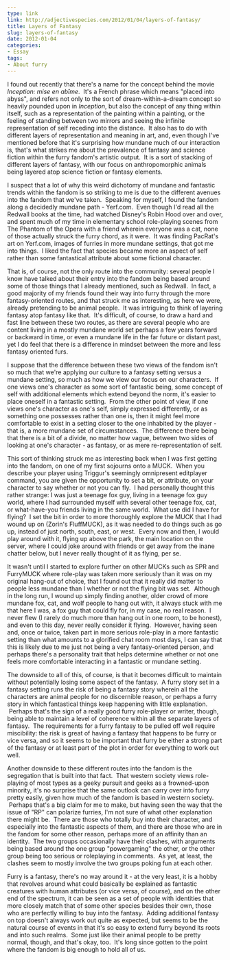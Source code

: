 ```yaml
---
type: link
link: http://adjectivespecies.com/2012/01/04/layers-of-fantasy/
title: Layers of Fantasy
slug: layers-of-fantasy
date: 2012-01-04
categories:
- Essay
tags:
- About furry
---
```


I found out recently that there's a name for the concept behind the movie
*Inception: mise en abîme*.  It's a French phrase which means "placed
into abyss", and refers not only to the sort of dream-within-a-dream concept so
heavily pounded upon in *Inception*, but also the concept of any thing
within itself, such as a representation of the painting within a painting, or
the feeling of standing between two mirrors and seeing the infinite
representation of self receding into the distance.  It also has to do with
different layers of representation and meaning in art, and, even though I've
mentioned before that it's surprising how mundane much of our interaction is,
that's what strikes me about the prevalence of fantasy and science fiction
within the furry fandom's artistic output.  It is a sort of stacking of
different layers of fantasy, with our focus on anthropomorphic animals being
layered atop science fiction or fantasy elements.<!--more-->

I suspect that a lot of why this weird dichotomy of mundane and fantastic
trends within the fandom is so striking to me is due to the different avenues
into the fandom that we've taken.  Speaking for myself, I found the fandom
along a decidedly mundane path - Yerf.com.  Even though I'd read all the
Redwall books at the time, had watched Disney's Robin Hood over and over, and
spent much of my time in elementary school role-playing scenes from The Phantom
of the Opera with a friend wherein everyone was a cat, none of those actually
struck the furry chord, as it were.  It was finding PacRat's art on Yerf.com,
images of furries in more mundane settings, that got me into things.  I liked
the fact that species became more an aspect of self rather than some
fantastical attribute about some fictional character.

That is, of course, not the only route into the community: several people I
know have talked about their entry into the fandom being based around some of
those things that I already mentioned, such as Redwall.  In fact, a good
majority of my friends found their way into furry through the more
fantasy-oriented routes, and that struck me as interesting, as here we were,
already pretending to be animal people.  It was intriguing to think of layering
fantasy atop fantasy like that.  It's difficult, of course, to draw a hard and
fast line between these two routes, as there are several people who are content
living in a mostly mundane world set perhaps a few years forward or backward in
time, or even a mundane life in the far future or distant past, yet I do feel
that there is a difference in mindset between the more and less fantasy
oriented furs.

I suppose that the difference between these two views of the fandom isn't so
much that we're applying our culture to a fantasy setting versus a mundane
setting, so much as how we view our focus on our characters.  If one views
one's character as some sort of fantastic being, some concept of self with
additional elements which extend beyond the norm, it's easier to place oneself
in a fantastic setting.  From the other point of view, if one views one's
character as one's self, simply expressed differently, or as something one
possesses rather than one is, then it might feel more comfortable to exist in a
setting closer to the one inhabited by the player - that is, a more mundane set
of circumstances.  The difference there being that there is a bit of a divide,
no matter how vague, between two sides of looking at one's character - as
fantasy, or as mere re-representation of self.

This sort of thinking struck me as interesting back when I was first getting
into the fandom, on one of my first sojourns onto a MUCK.  When you describe
your player using Triggur's seemingly omnipresent editplayer command, you are
given the opportunity to set a bit, or attribute, on your character to say
whether or not you can fly.  I had personally thought this rather strange: I
was just a teenage fox guy, living in a teenage fox guy world, where I had
surrounded myself with several other teenage fox, cat, or what-have-you friends
living in the same world.  What use did I have for flying?  I set the bit in
order to more thoroughly explore the MUCK that I had wound up on (Zorin's
FluffMUCK), as it was needed to do things such as go up, instead of just north,
south, east, or west.  Every now and then, I would play around with it, flying
up above the park, the main location on the server, where I could joke around
with friends or get away from the inane chatter below, but I never really
thought of it as flying, per se.

It wasn't until I started to explore further on other MUCKs such as SPR and
FurryMUCK where role-play was taken more seriously than it was on my original
hang-out of choice, that I found out that it really did matter to people less
mundane than I whether or not the flying bit was set.  Although in the long
run, I wound up simply finding another, older crowd of more mundane fox, cat,
and wolf people to hang out with, it always stuck with me that here I was, a
fox guy that could fly for, in my case, no real reason.  I never flew (I rarely
do much more than hang out in one room, to be honest), and even to this day,
never really consider it flying.  However, having seen and, once or twice,
taken part in more serious role-play in a more fantastic setting than what
amounts to a glorified chat room most days, I can say that this is likely due
to me just not being a very fantasy-oriented person, and perhaps there's a
personality trait that helps determine whether or not one feels more
comfortable interacting in a fantastic or mundane setting.

The downside to all of this, of course, is that it becomes difficult to
maintain without potentially losing some aspect of the fantasy.  A furry story
set in a fantasy setting runs the risk of being a fantasy story wherein all the
characters are animal people for no discernible reason, or perhaps a furry
story in which fantastical things keep happening with little explanation.
 Perhaps that's the sign of a really good furry role-player or writer, though,
being able to maintain a level of coherence within all the separate layers of
fantasy.  The requirements for a furry fantasy to be pulled off well require
miscibility: the risk is great of having a fantasy that happens to be furry or
vice versa, and so it seems to be important that furry be either a strong part
of the fantasy or at least part of the plot in order for everything to work out
well.

Another downside to these different routes into the fandom is the segregation
that is built into that fact.  That western society views role-playing of most
types as a geeky pursuit and geeks as a frowned-upon minority, it's no surprise
that the same outlook can carry over into furry pretty easily, given how much
of the fandom is based in western society.  Perhaps that's a big claim for me
to make, but having seen the way that the issue of "RP" can polarize furries,
I'm not sure of what other explanation there might be.  There are those who
totally buy into their character, and especially into the fantastic aspects of
them, and there are those who are in the fandom for some other reason, perhaps
more of an affinity than an identity.  The two groups occasionally have their
clashes, with arguments being based around the one group "powergaming" the
other, or the other group being too serious or roleplaying in comments.  As
yet, at least, the clashes seem to mostly involve the two groups poking fun at
each other.

Furry is a fantasy, there's no way around it - at the very least, it is a hobby
that revolves around what could basically be explained as fantastic creatures
with human attributes (or vice versa, of course), and on the other end of the
spectrum, it can be seen as a set of people with identities that more closely
match that of some other species besides their own, those who are perfectly
willing to buy into the fantasy.  Adding additional fantasy on top doesn't
always work out quite as expected, but seems to be the natural course of events
in that it's so easy to extend furry beyond its roots and into such realms.
 Some just like their animal people to be pretty normal, though, and that's
okay, too.  It's long since gotten to the point where the fandom is big enough
to hold all of us.
